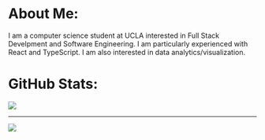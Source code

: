 # About Me:
I am a computer science student at UCLA interested in Full Stack Develpment and Software Engineering. I am particularly experienced with React and TypeScript. I am also interested in data analytics/visualization.

# GitHub Stats:
![](https://github-readme-stats.vercel.app/api/top-langs/?username=kylej21&theme=react&hide_border=false&include_all_commits=true&count_private=true&layout=compact)

---
[![](https://visitcount.itsvg.in/api?id=kylej21&icon=6&color=11)](https://visitcount.itsvg.in)

<!-- Proudly created with GPRM ( https://gprm.itsvg.in ) -->
